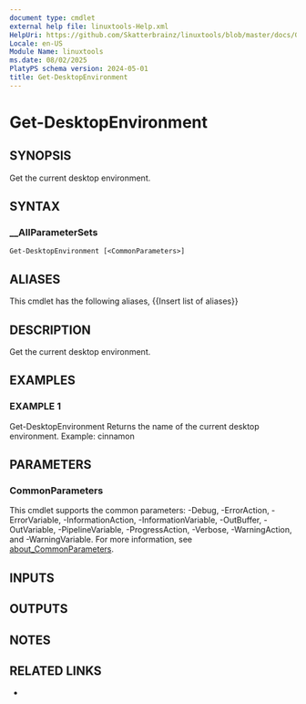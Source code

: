 ```yaml
---
document type: cmdlet
external help file: linuxtools-Help.xml
HelpUri: https://github.com/Skatterbrainz/linuxtools/blob/master/docs/Get-DesktopEnvironment.md
Locale: en-US
Module Name: linuxtools
ms.date: 08/02/2025
PlatyPS schema version: 2024-05-01
title: Get-DesktopEnvironment
---
```


# Get-DesktopEnvironment

## SYNOPSIS

Get the current desktop environment.

## SYNTAX

### __AllParameterSets

```
Get-DesktopEnvironment [<CommonParameters>]
```

## ALIASES

This cmdlet has the following aliases,
  {{Insert list of aliases}}

## DESCRIPTION

Get the current desktop environment.

## EXAMPLES

### EXAMPLE 1

Get-DesktopEnvironment
Returns the name of the current desktop environment. Example: cinnamon

## PARAMETERS

### CommonParameters

This cmdlet supports the common parameters: -Debug, -ErrorAction, -ErrorVariable,
-InformationAction, -InformationVariable, -OutBuffer, -OutVariable, -PipelineVariable,
-ProgressAction, -Verbose, -WarningAction, and -WarningVariable. For more information, see
[about_CommonParameters](https://go.microsoft.com/fwlink/?LinkID=113216).

## INPUTS

## OUTPUTS

## NOTES

## RELATED LINKS

- [](https://github.com/Skatterbrainz/linuxtools/blob/master/docs/Get-DesktopEnvironment.md)
